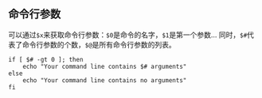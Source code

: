 ## 命令行参数

可以通过`$x`来获取命令行参数：`$0`是命令的名字，`$1`是第一个参数... 同时，`$#`代表了命令行参数的个数，`$@`是所有命令行参数的列表。

```
if [ $# -gt 0 ]; then
    echo "Your command line contains $# arguments"
else
    echo "Your command line contains no arguments"
fi
```